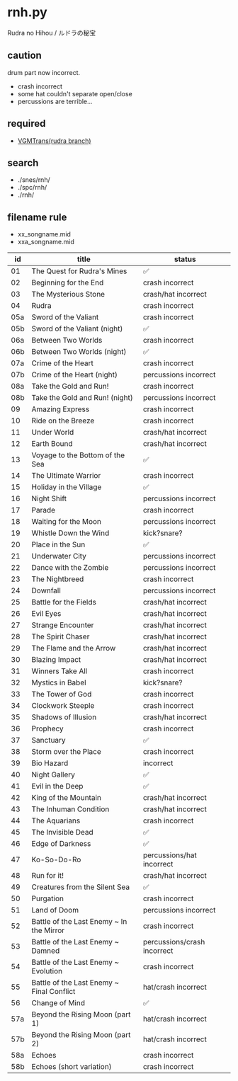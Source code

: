 # rnh.py

Rudra no Hihou / ルドラの秘宝  

## caution
drum part now incorrect.
* crash incorrect
* some hat couldn't separate open/close
* percussions are terrible...

## required
* [VGMTrans(rudra branch)](https://github.com/vgmtrans/vgmtrans/actions/runs/1402828692)

## search
* ./snes/rnh/
* ./spc/rnh/
* ./rnh/

## filename rule
* xx_songname.mid
* xxa_songname.mid

|id|title|status|
|---|---|---|
|01|The Quest for Rudra's Mines|✅|
|02|Beginning for the End|crash incorrect|
|03|The Mysterious Stone|crash/hat incorrect|
|04|Rudra|crash incorrect|
|05a|Sword of the Valiant|crash incorrect|
|05b|Sword of the Valiant (night)|✅|
|06a|Between Two Worlds|crash incorrect|
|06b|Between Two Worlds (night)|✅|
|07a|Crime of the Heart|crash incorrect|
|07b|Crime of the Heart (night)|percussions incorrect|
|08a|Take the Gold and Run!|crash incorrect|
|08b|Take the Gold and Run! (night)|percussions incorrect|
|09|Amazing Express|crash incorrect|
|10|Ride on the Breeze|crash incorrect|
|11|Under World|crash/hat incorrect|
|12|Earth Bound|crash/hat incorrect|
|13|Voyage to the Bottom of the Sea|✅|
|14|The Ultimate Warrior|crash incorrect|
|15|Holiday in the Village|✅|
|16|Night Shift|percussions incorrect|
|17|Parade|crash incorrect|
|18|Waiting for the Moon|percussions incorrect|
|19|Whistle Down the Wind|kick?snare?|
|20|Place in the Sun|✅|
|21|Underwater City|percussions incorrect|
|22|Dance with the Zombie|percussions incorrect|
|23|The Nightbreed|crash incorrect|
|24|Downfall|percussions incorrect|
|25|Battle for the Fields|crash/hat incorrect|
|26|Evil Eyes|crash/hat incorrect|
|27|Strange Encounter|crash/hat incorrect|
|28|The Spirit Chaser|crash/hat incorrect|
|29|The Flame and the Arrow|crash/hat incorrect|
|30|Blazing Impact|crash/hat incorrect|
|31|Winners Take All|crash incorrect|
|32|Mystics in Babel|kick?snare?|
|33|The Tower of God|crash incorrect|
|34|Clockwork Steeple|crash incorrect|
|35|Shadows of Illusion|crash/hat incorrect|
|36|Prophecy|crash incorrect|
|37|Sanctuary|✅|
|38|Storm over the Place|crash incorrect|
|39|Bio Hazard|incorrect|
|40|Night Gallery|✅|
|41|Evil in the Deep|✅|
|42|King of the Mountain|crash/hat incorrect|
|43|The Inhuman Condition|crash/hat incorrect|
|44|The Aquarians|crash incorrect|
|45|The Invisible Dead|✅|
|46|Edge of Darkness|✅|
|47|Ko-So-Do-Ro|percussions/hat incorrect|
|48|Run for it!|crash/hat incorrect|
|49|Creatures from the Silent Sea|✅|
|50|Purgation|crash incorrect|
|51|Land of Doom|percussions incorrect|
|52|Battle of the Last Enemy ~ In the Mirror|crash incorrect|
|53|Battle of the Last Enemy ~ Damned|percussions/crash incorrect|
|54|Battle of the Last Enemy ~ Evolution|crash incorrect|
|55|Battle of the Last Enemy ~ Final Conflict|hat/crash incorrect|
|56|Change of Mind|✅|
|57a|Beyond the Rising Moon (part 1)|hat/crash incorrect|
|57b|Beyond the Rising Moon (part 2)|hat/crash incorrect|
|58a|Echoes|crash incorrect|
|58b|Echoes (short variation)|crash incorrect|
